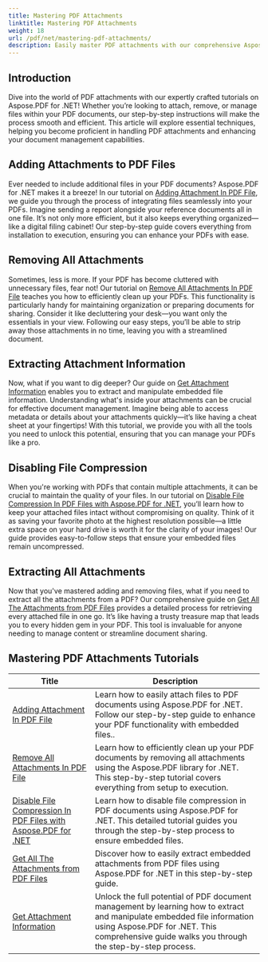 ```yaml
---
title: Mastering PDF Attachments
linktitle: Mastering PDF Attachments
weight: 18
url: /pdf/net/mastering-pdf-attachments/
description: Easily master PDF attachments with our comprehensive Aspose.PDF for .NET tutorials. Step-by-step guidance for effective PDF document management.
---
```

## Introduction

Dive into the world of PDF attachments with our expertly crafted tutorials on Aspose.PDF for .NET! Whether you’re looking to attach, remove, or manage files within your PDF documents, our step-by-step instructions will make the process smooth and efficient. This article will explore essential techniques, helping you become proficient in handling PDF attachments and enhancing your document management capabilities.

## Adding Attachments to PDF Files
Ever needed to include additional files in your PDF documents? Aspose.PDF for .NET makes it a breeze! In our tutorial on [Adding Attachment In PDF File](./adding-attachment/), we guide you through the process of integrating files seamlessly into your PDFs. Imagine sending a report alongside your reference documents all in one file. It’s not only more efficient, but it also keeps everything organized—like a digital filing cabinet! Our step-by-step guide covers everything from installation to execution, ensuring you can enhance your PDFs with ease.

## Removing All Attachments
Sometimes, less is more. If your PDF has become cluttered with unnecessary files, fear not! Our tutorial on [Remove All Attachments In PDF File](./remove-all-attachments/) teaches you how to efficiently clean up your PDFs. This functionality is particularly handy for maintaining organization or preparing documents for sharing. Consider it like decluttering your desk—you want only the essentials in your view. Following our easy steps, you’ll be able to strip away those attachments in no time, leaving you with a streamlined document.

## Extracting Attachment Information
Now, what if you want to dig deeper? Our guide on [Get Attachment Information](./get-attachment-information/) enables you to extract and manipulate embedded file information. Understanding what's inside your attachments can be crucial for effective document management. Imagine being able to access metadata or details about your attachments quickly—it’s like having a cheat sheet at your fingertips! With this tutorial, we provide you with all the tools you need to unlock this potential, ensuring that you can manage your PDFs like a pro.

## Disabling File Compression
When you're working with PDFs that contain multiple attachments, it can be crucial to maintain the quality of your files. In our tutorial on [Disable File Compression In PDF Files with Aspose.PDF for .NET](./disable-file-compression-in-pdf-files/), you’ll learn how to keep your attached files intact without compromising on quality. Think of it as saving your favorite photo at the highest resolution possible—a little extra space on your hard drive is worth it for the clarity of your images! Our guide provides easy-to-follow steps that ensure your embedded files remain uncompressed.

## Extracting All Attachments
Now that you've mastered adding and removing files, what if you need to extract all the attachments from a PDF? Our comprehensive guide on [Get All The Attachments from PDF Files](./get-all-the-attachments-from-pdf-files/) provides a detailed process for retrieving every attached file in one go. It’s like having a trusty treasure map that leads you to every hidden gem in your PDF. This tool is invaluable for anyone needing to manage content or streamline document sharing.


## Mastering PDF Attachments Tutorials
| Title | Description |
| --- | --- | 
| [Adding Attachment In PDF File](./adding-attachment/) | Learn how to easily attach files to PDF documents using Aspose.PDF for .NET. Follow our step-by-step guide to enhance your PDF functionality with embedded files.. |  
| [Remove All Attachments In PDF File](./remove-all-attachments/) | Learn how to efficiently clean up your PDF documents by removing all attachments using the Aspose.PDF library for .NET. This step-by-step tutorial covers everything from setup to execution. |  
| [Disable File Compression In PDF Files with Aspose.PDF for .NET](./disable-file-compression-in-pdf-files/) | Learn how to disable file compression in PDF documents using Aspose.PDF for .NET. This detailed tutorial guides you through the step-by-step process to ensure embedded files. |  
| [Get All The Attachments from PDF Files](./get-all-the-attachments-from-pdf-files/) | Discover how to easily extract embedded attachments from PDF files using Aspose.PDF for .NET in this step-by-step guide. |  
| [Get Attachment Information](./get-attachment-information/) | Unlock the full potential of PDF document management by learning how to extract and manipulate embedded file information using Aspose.PDF for .NET. This comprehensive guide walks you through the step-by-step process. |  

